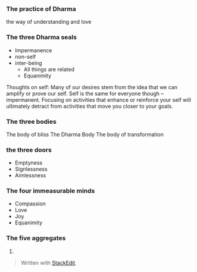 ### The practice of Dharma 
the way of understanding and love

### The three Dharma seals 
- Impermanence 
- non-self 
- inter-being
	- All things are related
	- Equanimity

Thoughts on self:
Many of our desires stem from the idea that we can amplify or prove our self. Self is the same for everyone though – impermanent. Focusing on activities that enhance or reinforce your self will ultimately detract from activities that move you closer to your goals.

### The three bodies
The body of bliss
The Dharma Body
The body of transformation

### the three doors
- Emptyness
- Signlessness
- Aimlessness

### The four immeasurable minds
- Compassion
- Love
- Joy
- Equanimity

### The five aggregates
1.
> Written with [StackEdit](https://stackedit.io/).
<!--stackedit_data:
eyJoaXN0b3J5IjpbLTE5NjMzNDQwNDZdfQ==
-->